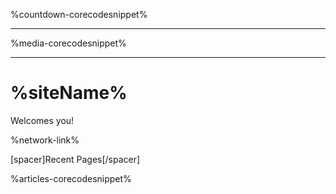 %countdown-corecodesnippet%

---

%media-corecodesnippet%

---

# %siteName%

Welcomes you!

%network-link%

[spacer]Recent Pages[/spacer]

%articles-corecodesnippet%
